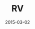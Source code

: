 ---
type: compilation
title: RV
date: 2015-03-02
label: King Records
catalog: 123-456-789
img: http://www.lorempixel.com/480/480/
img: /images/compilations/rv.jpg
discs:
  - title: Bizarro World
    tracks:
    - Interlude Bizarre
    - Bizarro World
    - Rockstar
    - You're Tearing Me Down
    - Deadbeat Boy
    - Schizophonicated
    - Trip To The Moon
    - Close The Door
    - From Dusk Till Dawn
    - Save Our Souls
    - Black Rain
    - The Mistake
    - title: Keeping The Force
    - title: Black Rain
      subtitle: Piano Version
    - title: Life On Mars?
  - title: The Queen Album
    tracks:
    - Bohemian Rhapsody
    - title: Crazy Little Thing Called Love
      subtitle: Alternate version
    - Save Me
    - Flick Of The Wrist
    - title: Lily Of The Valley
      subtitle: Alternate version
    - Don't Stop Me Now
    - Killer Queen
    - Good Old-Fashioned Lover Boy
    - Ogre Battle
    - All Dead, All Dead
    - Mustapha
    - Fat Bottomed Girls
    - Jealousy
    - Bicycle Race
    - "'39"
    - Tie Your Mother Down
    - title: Dear Friends
      subtitle: Alternate version
    - Seven Seas Of Rhye
    - Lazing On A Sunday Afternoon
    - Under Pressure
    - Somebody To Love
    - We Will Rock You
    - We Are The Champions
    - God Save The Queen
    - Nevermore
credits:
  - key: Artwork
    value: Robby Valentine
  - key: Production
    value: John Sonneveld
  - key: Mixing
    value: Robby Valentine
---